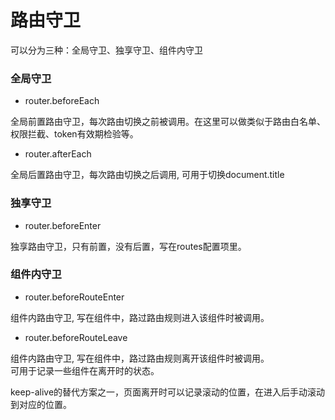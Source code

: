 # 路由守卫

可以分为三种：全局守卫、独享守卫、组件内守卫

### 全局守卫

- router.beforeEach<br>

全局前置路由守卫，每次路由切换之前被调用。在这里可以做类似于路由白名单、权限拦截、token有效期检验等。

- router.afterEach<br>

全局后置路由守卫，每次路由切换之后调用, 可用于切换document.title


### 独享守卫

- router.beforeEnter<br>

独享路由守卫，只有前置，没有后置，写在routes配置项里。


### 组件内守卫


- router.beforeRouteEnter<br>

组件内路由守卫, 写在组件中，路过路由规则进入该组件时被调用。<br>

- router.beforeRouteLeave<br>

组件内路由守卫, 写在组件中，路过路由规则离开该组件时被调用。<br>
可用于记录一些组件在离开时的状态。

keep-alive的替代方案之一，页面离开时可以记录滚动的位置，在进入后手动滚动到对应的位置。
